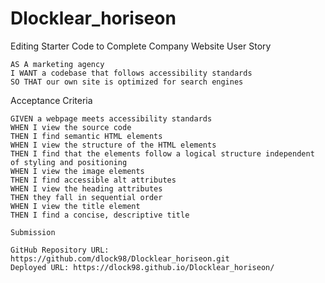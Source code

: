 # Dlocklear_horiseon

Editing Starter Code to Complete Company Website
  User Story

    AS A marketing agency
    I WANT a codebase that follows accessibility standards
    SO THAT our own site is optimized for search engines
  
  Acceptance Criteria

    GIVEN a webpage meets accessibility standards
    WHEN I view the source code
    THEN I find semantic HTML elements
    WHEN I view the structure of the HTML elements
    THEN I find that the elements follow a logical structure independent of styling and positioning
    WHEN I view the image elements
    THEN I find accessible alt attributes
    WHEN I view the heading attributes
    THEN they fall in sequential order
    WHEN I view the title element
    THEN I find a concise, descriptive title
    
    Submission
    
    GitHub Repository URL: https://github.com/dlock98/Dlocklear_horiseon.git
    Deployed URL: https://dlock98.github.io/Dlocklear_horiseon/
    
